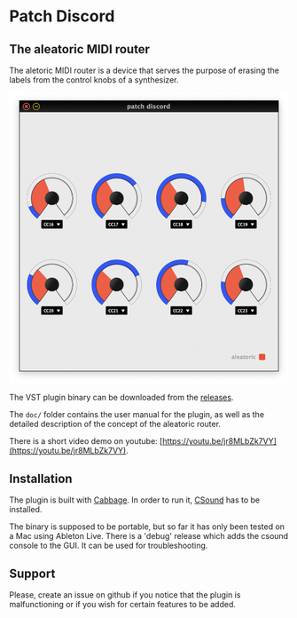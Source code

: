 # Patch Discord

## The aleatoric MIDI router

The aletoric MIDI router is a device that serves the purpose of erasing the
labels from the control knobs of a synthesizer.

![screenshot of the patch discord GUI](doc/img/GUI_01.png)

The VST plugin binary can be downloaded from the
[releases](https://github.com/maxklint/patch-discord/releases).

The `doc/` folder contains the user manual for the plugin, as well as the
detailed description of the concept of the aleatoric router.

There is a short video demo on youtube:
[https://youtu.be/jr8MLbZk7VY](https://youtu.be/jr8MLbZk7VY).

## Installation

The plugin is built with [Cabbage](http://cabbageaudio.com). In order to run
it, [CSound](https://csound.com/download.html) has to be installed.

The binary is supposed to be portable, but so far it has only been tested on
a Mac using Ableton Live. There is a 'debug' release which adds the csound
console to the GUI. It can be used for troubleshooting.

## Support

Please, create an issue on github if you notice that the plugin is
malfunctioning or if you wish for certain features to be added.